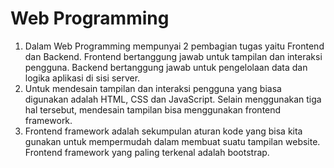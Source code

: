 # Web Programming

1. Dalam Web Programming mempunyai 2 pembagian tugas yaitu Frontend dan Backend. Frontend bertanggung jawab untuk tampilan dan interaksi pengguna. Backend bertanggung jawab untuk pengelolaan data dan logika aplikasi di sisi server.
2. Untuk mendesain tampilan dan interaksi pengguna yang biasa digunakan adalah HTML, CSS dan JavaScript. Selain menggunakan tiga hal tersebut, mendesain tampilan bisa menggunakan frontend framework.
3. Frontend framework adalah sekumpulan aturan kode yang bisa kita gunakan untuk mempermudah dalam membuat suatu tampilan website. Frontend framework yang paling terkenal adalah bootstrap.